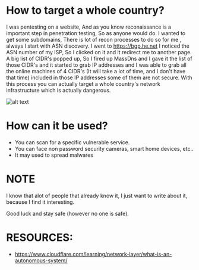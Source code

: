 # How to target a whole country?

I was pentesting on a website, And as you know reconaissance is a important step in penetration testing, So as anyone would do. 
I wanted to get some subdomains, There is lot of recon processes to do so for me , always I start with ASN discovery. 
I went to https://bgp.he.net I noticed the ASN number of my ISP, So I clicked on it and it redirect me to another page. 
A big list of CIDR's popped up, So I fired up MassDns and I gave it the list of those CIDR's and it started to grab IP addresses and I was able to grab all the online machines of 4 CIDR's (It will take a lot of time, and I don't have that time) included in those IP addresses some of them are not secure. 
With this process you can actually target a whole country's network infrastructure which is actually dangerous.

![alt text](https://i.imgur.com/h37siEA.png)

# How can it be used?

- You can scan for a specific vulnerable service.
- You can face non password security cameras, smart home devices, etc..
- It may used to spread malwares

# NOTE

I know that alot of people that already know it, I just want to write about it, because I find it interesting.

Good luck and stay safe (however no one is safe).

# RESOURCES:

- https://www.cloudflare.com/learning/network-layer/what-is-an-autonomous-system/
